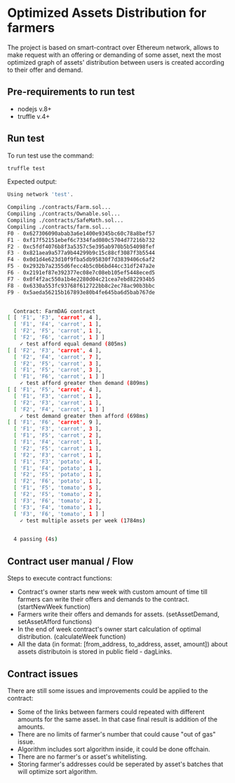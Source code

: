# Optimized Assets Distribution for farmers

The project is based on smart-contract over Ethereum network,
 allows to make request with an offering or demanding of some asset,
  next the most optimized graph of assets' distribution between users is created according to their offer and demand.

## Pre-requirements to run test

+ nodejs v.8+
+ truffle v.4+ 

## Run test 
To run test use the command:
```bash
truffle test
```

Expected output:
```bash
Using network 'test'.

Compiling ./contracts/Farm.sol...
Compiling ./contracts/Ownable.sol...
Compiling ./contracts/SafeMath.sol...
Compiling ./contracts/farm.sol...
F0 - 0x627306090abab3a6e1400e9345bc60c78a8bef57
F1 - 0xf17f52151ebef6c7334fad080c5704d77216b732
F2 - 0xc5fdf4076b8f3a5357c5e395ab970b5b54098fef
F3 - 0x821aea9a577a9b44299b9c15c88cf3087f3b5544
F4 - 0x0d1d4e623d10f9fba5db95830f7d3839406c6af2
F5 - 0x2932b7a2355d6fecc4b5c0b6bd44cc31df247a2e
F6 - 0x2191ef87e392377ec08e7c08eb105ef5448eced5
F7 - 0x0f4f2ac550a1b4e2280d04c21cea7ebd822934b5
F8 - 0x6330a553fc93768f612722bb8c2ec78ac90b3bbc
F9 - 0x5aeda56215b167893e80b4fe645ba6d5bab767de


  Contract: FarmDAG contract
[ [ 'F1', 'F3', 'carrot', 4 ],
  [ 'F1', 'F4', 'carrot', 1 ],
  [ 'F2', 'F5', 'carrot', 1 ],
  [ 'F2', 'F6', 'carrot', 1 ] ]
    ✓ test afford equal demand (805ms)
[ [ 'F2', 'F3', 'carrot', 4 ],
  [ 'F2', 'F4', 'carrot', 7 ],
  [ 'F2', 'F5', 'carrot', 3 ],
  [ 'F1', 'F5', 'carrot', 3 ],
  [ 'F1', 'F6', 'carrot', 1 ] ]
    ✓ test afford greater then demand (809ms)
[ [ 'F1', 'F5', 'carrot', 4 ],
  [ 'F1', 'F3', 'carrot', 1 ],
  [ 'F2', 'F3', 'carrot', 1 ],
  [ 'F2', 'F4', 'carrot', 1 ] ]
    ✓ test demand greater then afford (698ms)
[ [ 'F1', 'F6', 'carrot', 9 ],
  [ 'F1', 'F3', 'carrot', 3 ],
  [ 'F1', 'F5', 'carrot', 2 ],
  [ 'F1', 'F4', 'carrot', 1 ],
  [ 'F2', 'F5', 'carrot', 1 ],
  [ 'F2', 'F3', 'carrot', 1 ],
  [ 'F1', 'F3', 'potato', 4 ],
  [ 'F1', 'F4', 'potato', 1 ],
  [ 'F2', 'F5', 'potato', 1 ],
  [ 'F2', 'F6', 'potato', 1 ],
  [ 'F1', 'F5', 'tomato', 5 ],
  [ 'F2', 'F5', 'tomato', 2 ],
  [ 'F3', 'F6', 'tomato', 2 ],
  [ 'F3', 'F4', 'tomato', 1 ],
  [ 'F3', 'F6', 'tomato', 1 ] ]
    ✓ test multiple assets per week (1784ms)


  4 passing (4s)
```

## Contract user manual / Flow

Steps to execute contract functions:

+ Contract's owner starts new week with custom amount of time till farmers can write their offers and demands to the contract. (startNewWeek function)
+ Farmers write their offers and demands for assets. (setAssetDemand, setAssetAfford functions)
+ In the end of week contract's owner start calculation of optimal distribution. (calculateWeek function)
+ All the data (in format: [from_address, to_address, asset, amount]) about assets distributoin is stored in public field - dagLinks.

## Contract issues

There are still some issues and improvements could be applied to the contract:

+ Some of the links between farmers could repeated with different amounts for the same asset. In that case final result is addition of the amounts.
+ There are no limits of farmer's number that could cause "out of gas" issue.
+ Algorithm includes sort algorithm inside, it could be done offchain.
+ There are no farmer's or asset's whitelisting. 
+ Storing farmer's addresses could be seperated by asset's batches that will optimize sort algorithm.